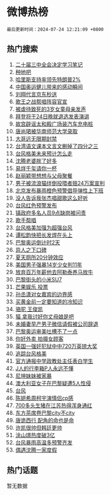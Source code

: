 # 微博热榜

`最后更新时间：2024-07-24 12:21:09 +0800`

## 热门搜索

1. [二十届三中全会决定学习笔记](https://m.weibo.cn/search?containerid=100103type%3D1%26t%3D10%26q%3D%23%E4%BA%8C%E5%8D%81%E5%B1%8A%E4%B8%89%E4%B8%AD%E5%85%A8%E4%BC%9A%E5%86%B3%E5%AE%9A%E5%AD%A6%E4%B9%A0%E7%AC%94%E8%AE%B0%23&stream_entry_id=51&isnewpage=1&extparam=seat%3D1%26cate%3D10103%26stream_entry_id%3D51%26filter_type%3Drealtimehot%26q%3D%2523%25E4%25BA%258C%25E5%258D%2581%25E5%25B1%258A%25E4%25B8%2589%25E4%25B8%25AD%25E5%2585%25A8%25E4%25BC%259A%25E5%2586%25B3%25E5%25AE%259A%25E5%25AD%25A6%25E4%25B9%25A0%25E7%25AC%2594%25E8%25AE%25B0%2523%26c_type%3D51%26pos%3D0%26dgr%3D0%26display_time%3D1721794868%26pre_seqid%3D1721794868500013541129)
1. [种地吧](https://m.weibo.cn/search?containerid=100103type%3D1%26t%3D10%26q%3D%E7%A7%8D%E5%9C%B0%E5%90%A7&stream_entry_id=31&isnewpage=1&extparam=seat%3D1%26filter_type%3Drealtimehot%26q%3D%25E7%25A7%258D%25E5%259C%25B0%25E5%2590%25A7%26c_type%3D31%26pos%3D0%26realpos%3D1%26flag%3D2%26dgr%3D0%26stream_entry_id%3D31%26band_rank%3D1%26lcate%3D5001%26cate%3D5001%26display_time%3D1721794868%26pre_seqid%3D1721794868500013541129)
1. [哈里斯支持率领先特朗普2%](https://m.weibo.cn/search?containerid=100103type%3D1%26t%3D10%26q%3D%23%E5%93%88%E9%87%8C%E6%96%AF%E6%94%AF%E6%8C%81%E7%8E%87%E9%A2%86%E5%85%88%E7%89%B9%E6%9C%97%E6%99%AE2%25%23&stream_entry_id=31&isnewpage=1&extparam=seat%3D1%26filter_type%3Drealtimehot%26q%3D%2523%25E5%2593%2588%25E9%2587%258C%25E6%2596%25AF%25E6%2594%25AF%25E6%258C%2581%25E7%258E%2587%25E9%25A2%2586%25E5%2585%2588%25E7%2589%25B9%25E6%259C%2597%25E6%2599%25AE2%2525%2523%26c_type%3D31%26pos%3D1%26realpos%3D2%26flag%3D1%26dgr%3D0%26stream_entry_id%3D31%26band_rank%3D2%26lcate%3D5001%26cate%3D5001%26display_time%3D1721794868%26pre_seqid%3D1721794868500013541129)
1. [中国奥运健儿带来的感动瞬间](https://m.weibo.cn/search?containerid=100103type%3D1%26t%3D10%26q%3D%23%E4%B8%AD%E5%9B%BD%E5%A5%A5%E8%BF%90%E5%81%A5%E5%84%BF%E5%B8%A6%E6%9D%A5%E7%9A%84%E6%84%9F%E5%8A%A8%E7%9E%AC%E9%97%B4%23&stream_entry_id=31&isnewpage=1&extparam=seat%3D1%26filter_type%3Drealtimehot%26q%3D%2523%25E4%25B8%25AD%25E5%259B%25BD%25E5%25A5%25A5%25E8%25BF%2590%25E5%2581%25A5%25E5%2584%25BF%25E5%25B8%25A6%25E6%259D%25A5%25E7%259A%2584%25E6%2584%259F%25E5%258A%25A8%25E7%259E%25AC%25E9%2597%25B4%2523%26c_type%3D31%26pos%3D2%26realpos%3D3%26flag%3D1%26dgr%3D0%26stream_entry_id%3D31%26band_rank%3D3%26lcate%3D5001%26cate%3D5001%26display_time%3D1721794868%26pre_seqid%3D1721794868500013541129)
1. [刘翔代言京东秒送](https://m.weibo.cn/search?containerid=100103type%3D1%26t%3D10%26q%3D%23%E5%88%98%E7%BF%94%E4%BB%A3%E8%A8%80%E4%BA%AC%E4%B8%9C%E7%A7%92%E9%80%81%23&stream_entry_id=31&isnewpage=1&extparam=seat%3D1%26is_ad_pos%3D1%26filter_type%3Drealtimehot%26dgr%3D0%26c_type%3D31%26pos%3D3%26adid%3D246901%26cate%3D5001%26topic_ad%3D1%26stream_entry_id%3D31%26band_rank%3D4%26lcate%3D5001%26q%3D%2523%25E5%2588%2598%25E7%25BF%2594%25E4%25BB%25A3%25E8%25A8%2580%25E4%25BA%25AC%25E4%25B8%259C%25E7%25A7%2592%25E9%2580%2581%2523%26display_time%3D1721794868%26pre_seqid%3D1721794868500013541129)
1. [歌王之战帮唱阵容官宣](https://m.weibo.cn/search?containerid=100103type%3D1%26t%3D10%26q%3D%23%E6%AD%8C%E7%8E%8B%E4%B9%8B%E6%88%98%E5%B8%AE%E5%94%B1%E9%98%B5%E5%AE%B9%E5%AE%98%E5%AE%A3%23&stream_entry_id=31&isnewpage=1&extparam=seat%3D1%26filter_type%3Drealtimehot%26q%3D%2523%25E6%25AD%258C%25E7%258E%258B%25E4%25B9%258B%25E6%2588%2598%25E5%25B8%25AE%25E5%2594%25B1%25E9%2598%25B5%25E5%25AE%25B9%25E5%25AE%2598%25E5%25AE%25A3%2523%26c_type%3D31%26pos%3D4%26realpos%3D4%26flag%3D1%26dgr%3D0%26stream_entry_id%3D31%26band_rank%3D4%26lcate%3D5001%26cate%3D5001%26display_time%3D1721794868%26pre_seqid%3D1721794868500013541129)
1. [被虐待致死的3岁女童母亲发声](https://m.weibo.cn/search?containerid=100103type%3D1%26t%3D10%26q%3D%23%E8%A2%AB%E8%99%90%E5%BE%85%E8%87%B4%E6%AD%BB%E7%9A%843%E5%B2%81%E5%A5%B3%E7%AB%A5%E6%AF%8D%E4%BA%B2%E5%8F%91%E5%A3%B0%23&stream_entry_id=31&isnewpage=1&extparam=seat%3D1%26filter_type%3Drealtimehot%26q%3D%2523%25E8%25A2%25AB%25E8%2599%2590%25E5%25BE%2585%25E8%2587%25B4%25E6%25AD%25BB%25E7%259A%25843%25E5%25B2%2581%25E5%25A5%25B3%25E7%25AB%25A5%25E6%25AF%258D%25E4%25BA%25B2%25E5%258F%2591%25E5%25A3%25B0%2523%26c_type%3D31%26pos%3D5%26realpos%3D5%26flag%3D1%26dgr%3D0%26stream_entry_id%3D31%26band_rank%3D5%26lcate%3D5001%26cate%3D5001%26display_time%3D1721794868%26pre_seqid%3D1721794868500013541129)
1. [拜登将于24日晚就退选发表演讲](https://m.weibo.cn/search?containerid=100103type%3D1%26t%3D10%26q%3D%23%E6%8B%9C%E7%99%BB%E5%B0%86%E4%BA%8E24%E6%97%A5%E6%99%9A%E5%B0%B1%E9%80%80%E9%80%89%E5%8F%91%E8%A1%A8%E6%BC%94%E8%AE%B2%23&stream_entry_id=31&isnewpage=1&extparam=seat%3D1%26filter_type%3Drealtimehot%26q%3D%2523%25E6%258B%259C%25E7%2599%25BB%25E5%25B0%2586%25E4%25BA%258E24%25E6%2597%25A5%25E6%2599%259A%25E5%25B0%25B1%25E9%2580%2580%25E9%2580%2589%25E5%258F%2591%25E8%25A1%25A8%25E6%25BC%2594%25E8%25AE%25B2%2523%26c_type%3D31%26pos%3D6%26realpos%3D6%26flag%3D1%26dgr%3D0%26stream_entry_id%3D31%26band_rank%3D6%26lcate%3D5001%26cate%3D5001%26display_time%3D1721794868%26pre_seqid%3D1721794868500013541129)
1. [故宫辟谣太和殿广场装汽车充电桩](https://m.weibo.cn/search?containerid=100103type%3D1%26t%3D10%26q%3D%23%E6%95%85%E5%AE%AB%E8%BE%9F%E8%B0%A3%E5%A4%AA%E5%92%8C%E6%AE%BF%E5%B9%BF%E5%9C%BA%E8%A3%85%E6%B1%BD%E8%BD%A6%E5%85%85%E7%94%B5%E6%A1%A9%23&stream_entry_id=31&isnewpage=1&extparam=seat%3D1%26is_ad_pos%3D1%26filter_type%3Drealtimehot%26dgr%3D0%26c_type%3D31%26pos%3D7%26adid%3D246921%26cate%3D5001%26stream_entry_id%3D31%26band_rank%3D7%26lcate%3D5001%26q%3D%2523%25E6%2595%2585%25E5%25AE%25AB%25E8%25BE%259F%25E8%25B0%25A3%25E5%25A4%25AA%25E5%2592%258C%25E6%25AE%25BF%25E5%25B9%25BF%25E5%259C%25BA%25E8%25A3%2585%25E6%25B1%25BD%25E8%25BD%25A6%25E5%2585%2585%25E7%2594%25B5%25E6%25A1%25A9%2523%26display_time%3D1721794868%26pre_seqid%3D1721794868500013541129)
1. [唐尚珺被华南师范大学录取](https://m.weibo.cn/search?containerid=100103type%3D1%26t%3D10%26q%3D%23%E5%94%90%E5%B0%9A%E7%8F%BA%E8%A2%AB%E5%8D%8E%E5%8D%97%E5%B8%88%E8%8C%83%E5%A4%A7%E5%AD%A6%E5%BD%95%E5%8F%96%23&stream_entry_id=31&isnewpage=1&extparam=seat%3D1%26filter_type%3Drealtimehot%26q%3D%2523%25E5%2594%2590%25E5%25B0%259A%25E7%258F%25BA%25E8%25A2%25AB%25E5%258D%258E%25E5%258D%2597%25E5%25B8%2588%25E8%258C%2583%25E5%25A4%25A7%25E5%25AD%25A6%25E5%25BD%2595%25E5%258F%2596%2523%26c_type%3D31%26pos%3D8%26realpos%3D7%26flag%3D1%26dgr%3D0%26stream_entry_id%3D31%26band_rank%3D7%26lcate%3D5001%26cate%3D5001%26display_time%3D1721794868%26pre_seqid%3D1721794868500013541129)
1. [大哥远无限期封禁](https://m.weibo.cn/search?containerid=100103type%3D1%26t%3D10%26q%3D%23%E5%A4%A7%E5%93%A5%E8%BF%9C%E6%97%A0%E9%99%90%E6%9C%9F%E5%B0%81%E7%A6%81%23&stream_entry_id=31&isnewpage=1&extparam=seat%3D1%26filter_type%3Drealtimehot%26q%3D%2523%25E5%25A4%25A7%25E5%2593%25A5%25E8%25BF%259C%25E6%2597%25A0%25E9%2599%2590%25E6%259C%259F%25E5%25B0%2581%25E7%25A6%2581%2523%26c_type%3D31%26pos%3D9%26realpos%3D8%26flag%3D2%26dgr%3D0%26stream_entry_id%3D31%26band_rank%3D8%26lcate%3D5001%26cate%3D5001%26display_time%3D1721794868%26pre_seqid%3D1721794868500013541129)
1. [台湾语文课本文言文删掉了四分之三](https://m.weibo.cn/search?containerid=100103type%3D1%26t%3D10%26q%3D%23%E5%8F%B0%E6%B9%BE%E8%AF%AD%E6%96%87%E8%AF%BE%E6%9C%AC%E6%96%87%E8%A8%80%E6%96%87%E5%88%A0%E6%8E%89%E4%BA%86%E5%9B%9B%E5%88%86%E4%B9%8B%E4%B8%89%23&stream_entry_id=31&isnewpage=1&extparam=seat%3D1%26filter_type%3Drealtimehot%26q%3D%2523%25E5%258F%25B0%25E6%25B9%25BE%25E8%25AF%25AD%25E6%2596%2587%25E8%25AF%25BE%25E6%259C%25AC%25E6%2596%2587%25E8%25A8%2580%25E6%2596%2587%25E5%2588%25A0%25E6%258E%2589%25E4%25BA%2586%25E5%259B%259B%25E5%2588%2586%25E4%25B9%258B%25E4%25B8%2589%2523%26c_type%3D31%26pos%3D10%26realpos%3D9%26flag%3D2%26dgr%3D0%26stream_entry_id%3D31%26band_rank%3D9%26lcate%3D5001%26cate%3D5001%26display_time%3D1721794868%26pre_seqid%3D1721794868500013541129)
1. [台风格美未来预计怎么走](https://m.weibo.cn/search?containerid=100103type%3D1%26t%3D10%26q%3D%23%E5%8F%B0%E9%A3%8E%E6%A0%BC%E7%BE%8E%E6%9C%AA%E6%9D%A5%E9%A2%84%E8%AE%A1%E6%80%8E%E4%B9%88%E8%B5%B0%23&stream_entry_id=31&isnewpage=1&extparam=seat%3D1%26filter_type%3Drealtimehot%26q%3D%2523%25E5%258F%25B0%25E9%25A3%258E%25E6%25A0%25BC%25E7%25BE%258E%25E6%259C%25AA%25E6%259D%25A5%25E9%25A2%2584%25E8%25AE%25A1%25E6%2580%258E%25E4%25B9%2588%25E8%25B5%25B0%2523%26c_type%3D31%26pos%3D11%26realpos%3D10%26flag%3D1%26dgr%3D0%26stream_entry_id%3D31%26band_rank%3D10%26lcate%3D5001%26cate%3D5001%26display_time%3D1721794868%26pre_seqid%3D1721794868500013541129)
1. [沈腾老婆胖了好多](https://m.weibo.cn/search?containerid=100103type%3D1%26t%3D10%26q%3D%23%E6%B2%88%E8%85%BE%E8%80%81%E5%A9%86%E8%83%96%E4%BA%86%E5%A5%BD%E5%A4%9A%23&stream_entry_id=31&isnewpage=1&extparam=seat%3D1%26filter_type%3Drealtimehot%26q%3D%2523%25E6%25B2%2588%25E8%2585%25BE%25E8%2580%2581%25E5%25A9%2586%25E8%2583%2596%25E4%25BA%2586%25E5%25A5%25BD%25E5%25A4%259A%2523%26c_type%3D31%26pos%3D12%26realpos%3D11%26flag%3D2%26dgr%3D0%26stream_entry_id%3D31%26band_rank%3D11%26lcate%3D5001%26cate%3D5001%26display_time%3D1721794868%26pre_seqid%3D1721794868500013541129)
1. [易烊千玺请你一杯](https://m.weibo.cn/search?containerid=100103type%3D1%26t%3D10%26q%3D%23%E6%98%93%E7%83%8A%E5%8D%83%E7%8E%BA%E8%AF%B7%E4%BD%A0%E4%B8%80%E6%9D%AF%23&stream_entry_id=31&isnewpage=1&extparam=seat%3D1%26filter_type%3Drealtimehot%26q%3D%2523%25E6%2598%2593%25E7%2583%258A%25E5%258D%2583%25E7%258E%25BA%25E8%25AF%25B7%25E4%25BD%25A0%25E4%25B8%2580%25E6%259D%25AF%2523%26c_type%3D31%26pos%3D13%26adid%3D246740%26flag%3D0%26realpos%3D12%26cate%3D5001%26stream_entry_id%3D31%26band_rank%3D12%26lcate%3D5001%26dgr%3D0%26display_time%3D1721794868%26pre_seqid%3D1721794868500013541129)
1. [赵丽颖带想想与父母聚餐](https://m.weibo.cn/search?containerid=100103type%3D1%26t%3D10%26q%3D%23%E8%B5%B5%E4%B8%BD%E9%A2%96%E5%B8%A6%E6%83%B3%E6%83%B3%E4%B8%8E%E7%88%B6%E6%AF%8D%E8%81%9A%E9%A4%90%23&stream_entry_id=31&isnewpage=1&extparam=seat%3D1%26filter_type%3Drealtimehot%26q%3D%2523%25E8%25B5%25B5%25E4%25B8%25BD%25E9%25A2%2596%25E5%25B8%25A6%25E6%2583%25B3%25E6%2583%25B3%25E4%25B8%258E%25E7%2588%25B6%25E6%25AF%258D%25E8%2581%259A%25E9%25A4%2590%2523%26c_type%3D31%26pos%3D14%26realpos%3D13%26flag%3D1%26dgr%3D0%26stream_entry_id%3D31%26band_rank%3D13%26lcate%3D5001%26cate%3D5001%26display_time%3D1721794868%26pre_seqid%3D1721794868500013541129)
1. [男子被流浪猫绊倒投喂者赔24万案宣判](https://m.weibo.cn/search?containerid=100103type%3D1%26t%3D10%26q%3D%23%E7%94%B7%E5%AD%90%E8%A2%AB%E6%B5%81%E6%B5%AA%E7%8C%AB%E7%BB%8A%E5%80%92%E6%8A%95%E5%96%82%E8%80%85%E8%B5%9424%E4%B8%87%E6%A1%88%E5%AE%A3%E5%88%A4%23&stream_entry_id=31&isnewpage=1&extparam=seat%3D1%26filter_type%3Drealtimehot%26q%3D%2523%25E7%2594%25B7%25E5%25AD%2590%25E8%25A2%25AB%25E6%25B5%2581%25E6%25B5%25AA%25E7%258C%25AB%25E7%25BB%258A%25E5%2580%2592%25E6%258A%2595%25E5%2596%2582%25E8%2580%2585%25E8%25B5%259424%25E4%25B8%2587%25E6%25A1%2588%25E5%25AE%25A3%25E5%2588%25A4%2523%26c_type%3D31%26pos%3D15%26realpos%3D14%26flag%3D0%26dgr%3D0%26stream_entry_id%3D31%26band_rank%3D14%26lcate%3D5001%26cate%3D5001%26display_time%3D1721794868%26pre_seqid%3D1721794868500013541129)
1. [北京发布暴雨橙色预警倡导弹性上下班](https://m.weibo.cn/search?containerid=100103type%3D1%26t%3D10%26q%3D%23%E5%8C%97%E4%BA%AC%E5%8F%91%E5%B8%83%E6%9A%B4%E9%9B%A8%E6%A9%99%E8%89%B2%E9%A2%84%E8%AD%A6%E5%80%A1%E5%AF%BC%E5%BC%B9%E6%80%A7%E4%B8%8A%E4%B8%8B%E7%8F%AD%23&stream_entry_id=31&isnewpage=1&extparam=seat%3D1%26filter_type%3Drealtimehot%26q%3D%2523%25E5%258C%2597%25E4%25BA%25AC%25E5%258F%2591%25E5%25B8%2583%25E6%259A%25B4%25E9%259B%25A8%25E6%25A9%2599%25E8%2589%25B2%25E9%25A2%2584%25E8%25AD%25A6%25E5%2580%25A1%25E5%25AF%25BC%25E5%25BC%25B9%25E6%2580%25A7%25E4%25B8%258A%25E4%25B8%258B%25E7%258F%25AD%2523%26c_type%3D31%26pos%3D16%26realpos%3D15%26flag%3D1%26dgr%3D0%26stream_entry_id%3D31%26band_rank%3D15%26lcate%3D5001%26cate%3D5001%26display_time%3D1721794868%26pre_seqid%3D1721794868500013541129)
1. [没人告诉我张杰唱甜歌这么好听](https://m.weibo.cn/search?containerid=100103type%3D1%26t%3D10%26q%3D%23%E6%B2%A1%E4%BA%BA%E5%91%8A%E8%AF%89%E6%88%91%E5%BC%A0%E6%9D%B0%E5%94%B1%E7%94%9C%E6%AD%8C%E8%BF%99%E4%B9%88%E5%A5%BD%E5%90%AC%23&stream_entry_id=31&isnewpage=1&extparam=seat%3D1%26filter_type%3Drealtimehot%26q%3D%2523%25E6%25B2%25A1%25E4%25BA%25BA%25E5%2591%258A%25E8%25AF%2589%25E6%2588%2591%25E5%25BC%25A0%25E6%259D%25B0%25E5%2594%25B1%25E7%2594%259C%25E6%25AD%258C%25E8%25BF%2599%25E4%25B9%2588%25E5%25A5%25BD%25E5%2590%25AC%2523%26c_type%3D31%26pos%3D17%26realpos%3D16%26flag%3D1%26dgr%3D0%26stream_entry_id%3D31%26band_rank%3D16%26lcate%3D5001%26cate%3D5001%26display_time%3D1721794868%26pre_seqid%3D1721794868500013541129)
1. [台风红色预警发布](https://m.weibo.cn/search?containerid=100103type%3D1%26t%3D10%26q%3D%23%E5%8F%B0%E9%A3%8E%E7%BA%A2%E8%89%B2%E9%A2%84%E8%AD%A6%E5%8F%91%E5%B8%83%23&stream_entry_id=31&isnewpage=1&extparam=seat%3D1%26filter_type%3Drealtimehot%26q%3D%2523%25E5%258F%25B0%25E9%25A3%258E%25E7%25BA%25A2%25E8%2589%25B2%25E9%25A2%2584%25E8%25AD%25A6%25E5%258F%2591%25E5%25B8%2583%2523%26c_type%3D31%26pos%3D18%26realpos%3D17%26flag%3D1%26dgr%3D0%26stream_entry_id%3D31%26band_rank%3D17%26lcate%3D5001%26cate%3D5001%26display_time%3D1721794868%26pre_seqid%3D1721794868500013541129)
1. [镇政府多名人员9点缺岗被问责](https://m.weibo.cn/search?containerid=100103type%3D1%26t%3D10%26q%3D%23%E9%95%87%E6%94%BF%E5%BA%9C%E5%A4%9A%E5%90%8D%E4%BA%BA%E5%91%989%E7%82%B9%E7%BC%BA%E5%B2%97%E8%A2%AB%E9%97%AE%E8%B4%A3%23&stream_entry_id=31&isnewpage=1&extparam=seat%3D1%26filter_type%3Drealtimehot%26q%3D%2523%25E9%2595%2587%25E6%2594%25BF%25E5%25BA%259C%25E5%25A4%259A%25E5%2590%258D%25E4%25BA%25BA%25E5%2591%25989%25E7%2582%25B9%25E7%25BC%25BA%25E5%25B2%2597%25E8%25A2%25AB%25E9%2597%25AE%25E8%25B4%25A3%2523%26c_type%3D31%26pos%3D19%26realpos%3D18%26flag%3D1%26dgr%3D0%26stream_entry_id%3D31%26band_rank%3D18%26lcate%3D5001%26cate%3D5001%26display_time%3D1721794868%26pre_seqid%3D1721794868500013541129)
1. [歌手帮唱](https://m.weibo.cn/search?containerid=100103type%3D1%26t%3D10%26q%3D%E6%AD%8C%E6%89%8B%E5%B8%AE%E5%94%B1&stream_entry_id=31&isnewpage=1&extparam=seat%3D1%26filter_type%3Drealtimehot%26q%3D%25E6%25AD%258C%25E6%2589%258B%25E5%25B8%25AE%25E5%2594%25B1%26c_type%3D31%26pos%3D20%26realpos%3D19%26flag%3D1%26dgr%3D0%26stream_entry_id%3D31%26band_rank%3D19%26lcate%3D5001%26cate%3D5001%26display_time%3D1721794868%26pre_seqid%3D1721794868500013541129)
1. [台风格美加强为超强台风](https://m.weibo.cn/search?containerid=100103type%3D1%26t%3D10%26q%3D%23%E5%8F%B0%E9%A3%8E%E6%A0%BC%E7%BE%8E%E5%8A%A0%E5%BC%BA%E4%B8%BA%E8%B6%85%E5%BC%BA%E5%8F%B0%E9%A3%8E%23&stream_entry_id=31&isnewpage=1&extparam=seat%3D1%26filter_type%3Drealtimehot%26q%3D%2523%25E5%258F%25B0%25E9%25A3%258E%25E6%25A0%25BC%25E7%25BE%258E%25E5%258A%25A0%25E5%25BC%25BA%25E4%25B8%25BA%25E8%25B6%2585%25E5%25BC%25BA%25E5%258F%25B0%25E9%25A3%258E%2523%26c_type%3D31%26pos%3D21%26realpos%3D20%26flag%3D0%26dgr%3D0%26stream_entry_id%3D31%26band_rank%3D20%26lcate%3D5001%26cate%3D5001%26display_time%3D1721794868%26pre_seqid%3D1721794868500013541129)
1. [谭松韵快把长发焊在头上](https://m.weibo.cn/search?containerid=100103type%3D1%26t%3D10%26q%3D%23%E8%B0%AD%E6%9D%BE%E9%9F%B5%E5%BF%AB%E6%8A%8A%E9%95%BF%E5%8F%91%E7%84%8A%E5%9C%A8%E5%A4%B4%E4%B8%8A%23&stream_entry_id=31&isnewpage=1&extparam=seat%3D1%26filter_type%3Drealtimehot%26q%3D%2523%25E8%25B0%25AD%25E6%259D%25BE%25E9%259F%25B5%25E5%25BF%25AB%25E6%258A%258A%25E9%2595%25BF%25E5%258F%2591%25E7%2584%258A%25E5%259C%25A8%25E5%25A4%25B4%25E4%25B8%258A%2523%26c_type%3D31%26pos%3D22%26realpos%3D21%26flag%3D2%26dgr%3D0%26stream_entry_id%3D31%26band_rank%3D21%26lcate%3D5001%26cate%3D5001%26display_time%3D1721794868%26pre_seqid%3D1721794868500013541129)
1. [巴黎奥运倒计时2天](https://m.weibo.cn/search?containerid=100103type%3D1%26t%3D10%26q%3D%23%E5%B7%B4%E9%BB%8E%E5%A5%A5%E8%BF%90%E5%80%92%E8%AE%A1%E6%97%B62%E5%A4%A9%23&stream_entry_id=31&isnewpage=1&extparam=seat%3D1%26filter_type%3Drealtimehot%26q%3D%2523%25E5%25B7%25B4%25E9%25BB%258E%25E5%25A5%25A5%25E8%25BF%2590%25E5%2580%2592%25E8%25AE%25A1%25E6%2597%25B62%25E5%25A4%25A9%2523%26c_type%3D31%26pos%3D23%26realpos%3D22%26flag%3D0%26dgr%3D0%26stream_entry_id%3D31%26band_rank%3D22%26lcate%3D5001%26cate%3D5001%26display_time%3D1721794868%26pre_seqid%3D1721794868500013541129)
1. [异人之下口碑](https://m.weibo.cn/search?containerid=100103type%3D1%26t%3D10%26q%3D%E5%BC%82%E4%BA%BA%E4%B9%8B%E4%B8%8B%E5%8F%A3%E7%A2%91&stream_entry_id=31&isnewpage=1&extparam=seat%3D1%26filter_type%3Drealtimehot%26q%3D%25E5%25BC%2582%25E4%25BA%25BA%25E4%25B9%258B%25E4%25B8%258B%25E5%258F%25A3%25E7%25A2%2591%26c_type%3D31%26pos%3D24%26realpos%3D23%26flag%3D1%26dgr%3D0%26stream_entry_id%3D31%26band_rank%3D23%26lcate%3D5001%26cate%3D5001%26display_time%3D1721794868%26pre_seqid%3D1721794868500013541129)
1. [夏天厕所20分钟效应](https://m.weibo.cn/search?containerid=100103type%3D1%26t%3D10%26q%3D%23%E5%A4%8F%E5%A4%A9%E5%8E%95%E6%89%8020%E5%88%86%E9%92%9F%E6%95%88%E5%BA%94%23&stream_entry_id=31&isnewpage=1&extparam=seat%3D1%26filter_type%3Drealtimehot%26q%3D%2523%25E5%25A4%258F%25E5%25A4%25A9%25E5%258E%2595%25E6%2589%258020%25E5%2588%2586%25E9%2592%259F%25E6%2595%2588%25E5%25BA%2594%2523%26c_type%3D31%26pos%3D25%26realpos%3D24%26flag%3D2%26dgr%3D0%26stream_entry_id%3D31%26band_rank%3D24%26lcate%3D5001%26cate%3D5001%26display_time%3D1721794868%26pre_seqid%3D1721794868500013541129)
1. [美国男子强暴14岁少女判11年](https://m.weibo.cn/search?containerid=100103type%3D1%26t%3D10%26q%3D%23%E7%BE%8E%E5%9B%BD%E7%94%B7%E5%AD%90%E5%BC%BA%E6%9A%B414%E5%B2%81%E5%B0%91%E5%A5%B3%E5%88%A411%E5%B9%B4%23&stream_entry_id=31&isnewpage=1&extparam=seat%3D1%26filter_type%3Drealtimehot%26q%3D%2523%25E7%25BE%258E%25E5%259B%25BD%25E7%2594%25B7%25E5%25AD%2590%25E5%25BC%25BA%25E6%259A%25B414%25E5%25B2%2581%25E5%25B0%2591%25E5%25A5%25B3%25E5%2588%25A411%25E5%25B9%25B4%2523%26c_type%3D31%26pos%3D26%26realpos%3D25%26flag%3D1%26dgr%3D0%26stream_entry_id%3D31%26band_rank%3D25%26lcate%3D5001%26cate%3D5001%26display_time%3D1721794868%26pre_seqid%3D1721794868500013541129)
1. [放弃百万年薪他去阿勒泰养马放牛](https://m.weibo.cn/search?containerid=100103type%3D1%26t%3D10%26q%3D%23%E6%94%BE%E5%BC%83%E7%99%BE%E4%B8%87%E5%B9%B4%E8%96%AA%E4%BB%96%E5%8E%BB%E9%98%BF%E5%8B%92%E6%B3%B0%E5%85%BB%E9%A9%AC%E6%94%BE%E7%89%9B%23&stream_entry_id=31&isnewpage=1&extparam=seat%3D1%26filter_type%3Drealtimehot%26q%3D%2523%25E6%2594%25BE%25E5%25BC%2583%25E7%2599%25BE%25E4%25B8%2587%25E5%25B9%25B4%25E8%2596%25AA%25E4%25BB%2596%25E5%258E%25BB%25E9%2598%25BF%25E5%258B%2592%25E6%25B3%25B0%25E5%2585%25BB%25E9%25A9%25AC%25E6%2594%25BE%25E7%2589%259B%2523%26c_type%3D31%26pos%3D27%26realpos%3D26%26flag%3D0%26dgr%3D0%26stream_entry_id%3D31%26band_rank%3D26%26lcate%3D5001%26cate%3D5001%26display_time%3D1721794868%26pre_seqid%3D1721794868500013541129)
1. [巴黎街头的小米SU7](https://m.weibo.cn/search?containerid=100103type%3D1%26t%3D10%26q%3D%23%E5%B7%B4%E9%BB%8E%E8%A1%97%E5%A4%B4%E7%9A%84%E5%B0%8F%E7%B1%B3SU7%23&stream_entry_id=31&isnewpage=1&extparam=seat%3D1%26filter_type%3Drealtimehot%26q%3D%2523%25E5%25B7%25B4%25E9%25BB%258E%25E8%25A1%2597%25E5%25A4%25B4%25E7%259A%2584%25E5%25B0%258F%25E7%25B1%25B3SU7%2523%26c_type%3D31%26pos%3D28%26adid%3D246849%26flag%3D0%26realpos%3D27%26cate%3D5001%26stream_entry_id%3D31%26band_rank%3D27%26lcate%3D5001%26dgr%3D0%26display_time%3D1721794868%26pre_seqid%3D1721794868500013541129)
1. [芒果娱乐 投票](https://m.weibo.cn/search?containerid=100103type%3D1%26t%3D10%26q%3D%E8%8A%92%E6%9E%9C%E5%A8%B1%E4%B9%90+%E6%8A%95%E7%A5%A8&stream_entry_id=31&isnewpage=1&extparam=seat%3D1%26filter_type%3Drealtimehot%26q%3D%25E8%258A%2592%25E6%259E%259C%25E5%25A8%25B1%25E4%25B9%2590%2520%25E6%258A%2595%25E7%25A5%25A8%26c_type%3D31%26pos%3D29%26realpos%3D28%26flag%3D1%26dgr%3D0%26stream_entry_id%3D31%26band_rank%3D28%26lcate%3D5001%26cate%3D5001%26display_time%3D1721794868%26pre_seqid%3D1721794868500013541129)
1. [孙丞潇对女嘉宾的边界感](https://m.weibo.cn/search?containerid=100103type%3D1%26t%3D10%26q%3D%23%E5%AD%99%E4%B8%9E%E6%BD%87%E5%AF%B9%E5%A5%B3%E5%98%89%E5%AE%BE%E7%9A%84%E8%BE%B9%E7%95%8C%E6%84%9F%23&stream_entry_id=31&isnewpage=1&extparam=seat%3D1%26filter_type%3Drealtimehot%26q%3D%2523%25E5%25AD%2599%25E4%25B8%259E%25E6%25BD%2587%25E5%25AF%25B9%25E5%25A5%25B3%25E5%2598%2589%25E5%25AE%25BE%25E7%259A%2584%25E8%25BE%25B9%25E7%2595%258C%25E6%2584%259F%2523%26c_type%3D31%26pos%3D30%26realpos%3D29%26flag%3D0%26dgr%3D0%26stream_entry_id%3D31%26band_rank%3D29%26lcate%3D5001%26cate%3D5001%26display_time%3D1721794868%26pre_seqid%3D1721794868500013541129)
1. [买黄金前一定要知道的冷知识](https://m.weibo.cn/search?containerid=100103type%3D1%26t%3D10%26q%3D%23%E4%B9%B0%E9%BB%84%E9%87%91%E5%89%8D%E4%B8%80%E5%AE%9A%E8%A6%81%E7%9F%A5%E9%81%93%E7%9A%84%E5%86%B7%E7%9F%A5%E8%AF%86%23&stream_entry_id=31&isnewpage=1&extparam=seat%3D1%26filter_type%3Drealtimehot%26q%3D%2523%25E4%25B9%25B0%25E9%25BB%2584%25E9%2587%2591%25E5%2589%258D%25E4%25B8%2580%25E5%25AE%259A%25E8%25A6%2581%25E7%259F%25A5%25E9%2581%2593%25E7%259A%2584%25E5%2586%25B7%25E7%259F%25A5%25E8%25AF%2586%2523%26c_type%3D31%26pos%3D31%26realpos%3D30%26flag%3D1%26dgr%3D0%26stream_entry_id%3D31%26band_rank%3D30%26lcate%3D5001%26cate%3D5001%26display_time%3D1721794868%26pre_seqid%3D1721794868500013541129)
1. [骆驼 王俊凯](https://m.weibo.cn/search?containerid=100103type%3D1%26t%3D10%26q%3D%E9%AA%86%E9%A9%BC+%E7%8E%8B%E4%BF%8A%E5%87%AF&stream_entry_id=31&isnewpage=1&extparam=seat%3D1%26filter_type%3Drealtimehot%26q%3D%25E9%25AA%2586%25E9%25A9%25BC%2520%25E7%258E%258B%25E4%25BF%258A%25E5%2587%25AF%26c_type%3D31%26pos%3D32%26realpos%3D31%26flag%3D0%26dgr%3D0%26stream_entry_id%3D31%26band_rank%3D31%26lcate%3D5001%26cate%3D5001%26display_time%3D1721794868%26pre_seqid%3D1721794868500013541129)
1. [猫 拿我讨好你丈母娘是吧](https://m.weibo.cn/search?containerid=100103type%3D1%26t%3D10%26q%3D%E7%8C%AB+%E6%8B%BF%E6%88%91%E8%AE%A8%E5%A5%BD%E4%BD%A0%E4%B8%88%E6%AF%8D%E5%A8%98%E6%98%AF%E5%90%A7&stream_entry_id=31&isnewpage=1&extparam=seat%3D1%26filter_type%3Drealtimehot%26q%3D%25E7%258C%25AB%2520%25E6%258B%25BF%25E6%2588%2591%25E8%25AE%25A8%25E5%25A5%25BD%25E4%25BD%25A0%25E4%25B8%2588%25E6%25AF%258D%25E5%25A8%2598%25E6%2598%25AF%25E5%2590%25A7%26c_type%3D31%26pos%3D33%26realpos%3D32%26flag%3D0%26dgr%3D0%26stream_entry_id%3D31%26band_rank%3D32%26lcate%3D5001%26cate%3D5001%26display_time%3D1721794868%26pre_seqid%3D1721794868500013541129)
1. [未婚妻早产男子微信请假被公司辞退](https://m.weibo.cn/search?containerid=100103type%3D1%26t%3D10%26q%3D%23%E6%9C%AA%E5%A9%9A%E5%A6%BB%E6%97%A9%E4%BA%A7%E7%94%B7%E5%AD%90%E5%BE%AE%E4%BF%A1%E8%AF%B7%E5%81%87%E8%A2%AB%E5%85%AC%E5%8F%B8%E8%BE%9E%E9%80%80%23&stream_entry_id=31&isnewpage=1&extparam=seat%3D1%26filter_type%3Drealtimehot%26q%3D%2523%25E6%259C%25AA%25E5%25A9%259A%25E5%25A6%25BB%25E6%2597%25A9%25E4%25BA%25A7%25E7%2594%25B7%25E5%25AD%2590%25E5%25BE%25AE%25E4%25BF%25A1%25E8%25AF%25B7%25E5%2581%2587%25E8%25A2%25AB%25E5%2585%25AC%25E5%258F%25B8%25E8%25BE%259E%25E9%2580%2580%2523%26c_type%3D31%26pos%3D34%26realpos%3D33%26flag%3D0%26dgr%3D0%26stream_entry_id%3D31%26band_rank%3D33%26lcate%3D5001%26cate%3D5001%26display_time%3D1721794868%26pre_seqid%3D1721794868500013541129)
1. [巴黎奥运审美吐槽不了一点](https://m.weibo.cn/search?containerid=100103type%3D1%26t%3D10%26q%3D%E5%B7%B4%E9%BB%8E%E5%A5%A5%E8%BF%90%E5%AE%A1%E7%BE%8E%E5%90%90%E6%A7%BD%E4%B8%8D%E4%BA%86%E4%B8%80%E7%82%B9&stream_entry_id=31&isnewpage=1&extparam=seat%3D1%26filter_type%3Drealtimehot%26q%3D%25E5%25B7%25B4%25E9%25BB%258E%25E5%25A5%25A5%25E8%25BF%2590%25E5%25AE%25A1%25E7%25BE%258E%25E5%2590%2590%25E6%25A7%25BD%25E4%25B8%258D%25E4%25BA%2586%25E4%25B8%2580%25E7%2582%25B9%26c_type%3D31%26pos%3D35%26realpos%3D34%26flag%3D1%26dgr%3D0%26stream_entry_id%3D31%26band_rank%3D34%26lcate%3D5001%26cate%3D5001%26display_time%3D1721794868%26pre_seqid%3D1721794868500013541129)
1. [你好外卖 拍摄女顾客](https://m.weibo.cn/search?containerid=100103type%3D1%26t%3D10%26q%3D%E4%BD%A0%E5%A5%BD%E5%A4%96%E5%8D%96+%E6%8B%8D%E6%91%84%E5%A5%B3%E9%A1%BE%E5%AE%A2&stream_entry_id=31&isnewpage=1&extparam=seat%3D1%26filter_type%3Drealtimehot%26q%3D%25E4%25BD%25A0%25E5%25A5%25BD%25E5%25A4%2596%25E5%258D%2596%2520%25E6%258B%258D%25E6%2591%2584%25E5%25A5%25B3%25E9%25A1%25BE%25E5%25AE%25A2%26c_type%3D31%26pos%3D36%26realpos%3D35%26flag%3D1%26dgr%3D0%26stream_entry_id%3D31%26band_rank%3D35%26lcate%3D5001%26cate%3D5001%26display_time%3D1721794868%26pre_seqid%3D1721794868500013541129)
1. [英国一强奸犯狱中中720万英镑大奖](https://m.weibo.cn/search?containerid=100103type%3D1%26t%3D10%26q%3D%23%E8%8B%B1%E5%9B%BD%E4%B8%80%E5%BC%BA%E5%A5%B8%E7%8A%AF%E7%8B%B1%E4%B8%AD%E4%B8%AD720%E4%B8%87%E8%8B%B1%E9%95%91%E5%A4%A7%E5%A5%96%23&stream_entry_id=31&isnewpage=1&extparam=seat%3D1%26filter_type%3Drealtimehot%26q%3D%2523%25E8%258B%25B1%25E5%259B%25BD%25E4%25B8%2580%25E5%25BC%25BA%25E5%25A5%25B8%25E7%258A%25AF%25E7%258B%25B1%25E4%25B8%25AD%25E4%25B8%25AD720%25E4%25B8%2587%25E8%258B%25B1%25E9%2595%2591%25E5%25A4%25A7%25E5%25A5%2596%2523%26c_type%3D31%26pos%3D37%26realpos%3D36%26flag%3D0%26dgr%3D0%26stream_entry_id%3D31%26band_rank%3D36%26lcate%3D5001%26cate%3D5001%26display_time%3D1721794868%26pre_seqid%3D1721794868500013541129)
1. [追踪台风格美](https://m.weibo.cn/search?containerid=100103type%3D1%26t%3D10%26q%3D%23%E8%BF%BD%E8%B8%AA%E5%8F%B0%E9%A3%8E%E6%A0%BC%E7%BE%8E%23&stream_entry_id=31&isnewpage=1&extparam=seat%3D1%26filter_type%3Drealtimehot%26q%3D%2523%25E8%25BF%25BD%25E8%25B8%25AA%25E5%258F%25B0%25E9%25A3%258E%25E6%25A0%25BC%25E7%25BE%258E%2523%26c_type%3D31%26pos%3D38%26realpos%3D37%26flag%3D1%26dgr%3D0%26stream_entry_id%3D31%26band_rank%3D37%26lcate%3D5001%26cate%3D5001%26display_time%3D1721794868%26pre_seqid%3D1721794868500013541129)
1. [官方通报中学政教处主任表白学生](https://m.weibo.cn/search?containerid=100103type%3D1%26t%3D10%26q%3D%23%E5%AE%98%E6%96%B9%E9%80%9A%E6%8A%A5%E4%B8%AD%E5%AD%A6%E6%94%BF%E6%95%99%E5%A4%84%E4%B8%BB%E4%BB%BB%E8%A1%A8%E7%99%BD%E5%AD%A6%E7%94%9F%23&stream_entry_id=31&isnewpage=1&extparam=seat%3D1%26filter_type%3Drealtimehot%26q%3D%2523%25E5%25AE%2598%25E6%2596%25B9%25E9%2580%259A%25E6%258A%25A5%25E4%25B8%25AD%25E5%25AD%25A6%25E6%2594%25BF%25E6%2595%2599%25E5%25A4%2584%25E4%25B8%25BB%25E4%25BB%25BB%25E8%25A1%25A8%25E7%2599%25BD%25E5%25AD%25A6%25E7%2594%259F%2523%26c_type%3D31%26pos%3D39%26realpos%3D38%26flag%3D0%26dgr%3D0%26stream_entry_id%3D31%26band_rank%3D38%26lcate%3D5001%26cate%3D5001%26display_time%3D1721794868%26pre_seqid%3D1721794868500013541129)
1. [J人的行李箱P人永远不懂](https://m.weibo.cn/search?containerid=100103type%3D1%26t%3D10%26q%3D%23J%E4%BA%BA%E7%9A%84%E8%A1%8C%E6%9D%8E%E7%AE%B1P%E4%BA%BA%E6%B0%B8%E8%BF%9C%E4%B8%8D%E6%87%82%23&stream_entry_id=31&isnewpage=1&extparam=seat%3D1%26filter_type%3Drealtimehot%26q%3D%2523J%25E4%25BA%25BA%25E7%259A%2584%25E8%25A1%258C%25E6%259D%258E%25E7%25AE%25B1P%25E4%25BA%25BA%25E6%25B0%25B8%25E8%25BF%259C%25E4%25B8%258D%25E6%2587%2582%2523%26c_type%3D31%26pos%3D40%26realpos%3D39%26flag%3D1%26dgr%3D0%26stream_entry_id%3D31%26band_rank%3D39%26lcate%3D5001%26cate%3D5001%26display_time%3D1721794868%26pre_seqid%3D1721794868500013541129)
1. [尼坤妹妹被家暴](https://m.weibo.cn/search?containerid=100103type%3D1%26t%3D10%26q%3D%23%E5%B0%BC%E5%9D%A4%E5%A6%B9%E5%A6%B9%E8%A2%AB%E5%AE%B6%E6%9A%B4%23&stream_entry_id=31&isnewpage=1&extparam=seat%3D1%26filter_type%3Drealtimehot%26q%3D%2523%25E5%25B0%25BC%25E5%259D%25A4%25E5%25A6%25B9%25E5%25A6%25B9%25E8%25A2%25AB%25E5%25AE%25B6%25E6%259A%25B4%2523%26c_type%3D31%26pos%3D41%26realpos%3D40%26flag%3D0%26dgr%3D0%26stream_entry_id%3D31%26band_rank%3D40%26lcate%3D5001%26cate%3D5001%26display_time%3D1721794868%26pre_seqid%3D1721794868500013541129)
1. [澳大利亚女子在巴黎疑遭5人性侵](https://m.weibo.cn/search?containerid=100103type%3D1%26t%3D10%26q%3D%23%E6%BE%B3%E5%A4%A7%E5%88%A9%E4%BA%9A%E5%A5%B3%E5%AD%90%E5%9C%A8%E5%B7%B4%E9%BB%8E%E7%96%91%E9%81%AD5%E4%BA%BA%E6%80%A7%E4%BE%B5%23&stream_entry_id=31&isnewpage=1&extparam=seat%3D1%26filter_type%3Drealtimehot%26q%3D%2523%25E6%25BE%25B3%25E5%25A4%25A7%25E5%2588%25A9%25E4%25BA%259A%25E5%25A5%25B3%25E5%25AD%2590%25E5%259C%25A8%25E5%25B7%25B4%25E9%25BB%258E%25E7%2596%2591%25E9%2581%25AD5%25E4%25BA%25BA%25E6%2580%25A7%25E4%25BE%25B5%2523%26c_type%3D31%26pos%3D42%26realpos%3D41%26flag%3D1%26dgr%3D0%26stream_entry_id%3D31%26band_rank%3D41%26lcate%3D5001%26cate%3D5001%26display_time%3D1721794868%26pre_seqid%3D1721794868500013541129)
1. [台风](https://m.weibo.cn/search?containerid=100103type%3D1%26t%3D10%26q%3D%E5%8F%B0%E9%A3%8E&stream_entry_id=31&isnewpage=1&extparam=seat%3D1%26filter_type%3Drealtimehot%26q%3D%25E5%258F%25B0%25E9%25A3%258E%26c_type%3D31%26pos%3D43%26realpos%3D42%26flag%3D0%26dgr%3D0%26stream_entry_id%3D31%26band_rank%3D42%26lcate%3D5001%26cate%3D5001%26display_time%3D1721794868%26pre_seqid%3D1721794868500013541129)
1. [陈妍希周柯宇演情侣cp感](https://m.weibo.cn/search?containerid=100103type%3D1%26t%3D10%26q%3D%23%E9%99%88%E5%A6%8D%E5%B8%8C%E5%91%A8%E6%9F%AF%E5%AE%87%E6%BC%94%E6%83%85%E4%BE%A3cp%E6%84%9F%23&stream_entry_id=31&isnewpage=1&extparam=seat%3D1%26filter_type%3Drealtimehot%26q%3D%2523%25E9%2599%2588%25E5%25A6%258D%25E5%25B8%258C%25E5%2591%25A8%25E6%259F%25AF%25E5%25AE%2587%25E6%25BC%2594%25E6%2583%2585%25E4%25BE%25A3cp%25E6%2584%259F%2523%26c_type%3D31%26pos%3D44%26realpos%3D43%26flag%3D1%26dgr%3D0%26stream_entry_id%3D31%26band_rank%3D43%26lcate%3D5001%26cate%3D5001%26display_time%3D1721794868%26pre_seqid%3D1721794868500013541129)
1. [700多头生猪在江苏热得浑身通红](https://m.weibo.cn/search?containerid=100103type%3D1%26t%3D10%26q%3D%23700%E5%A4%9A%E5%A4%B4%E7%94%9F%E7%8C%AA%E5%9C%A8%E6%B1%9F%E8%8B%8F%E7%83%AD%E5%BE%97%E6%B5%91%E8%BA%AB%E9%80%9A%E7%BA%A2%23&stream_entry_id=31&isnewpage=1&extparam=seat%3D1%26filter_type%3Drealtimehot%26q%3D%2523700%25E5%25A4%259A%25E5%25A4%25B4%25E7%2594%259F%25E7%258C%25AA%25E5%259C%25A8%25E6%25B1%259F%25E8%258B%258F%25E7%2583%25AD%25E5%25BE%2597%25E6%25B5%2591%25E8%25BA%25AB%25E9%2580%259A%25E7%25BA%25A2%2523%26c_type%3D31%26pos%3D45%26realpos%3D44%26flag%3D1%26dgr%3D0%26stream_entry_id%3D31%26band_rank%3D44%26lcate%3D5001%26cate%3D5001%26display_time%3D1721794868%26pre_seqid%3D1721794868500013541129)
1. [东方茶席卷巴黎city不city](https://m.weibo.cn/search?containerid=100103type%3D1%26t%3D10%26q%3D%23%E4%B8%9C%E6%96%B9%E8%8C%B6%E5%B8%AD%E5%8D%B7%E5%B7%B4%E9%BB%8Ecity%E4%B8%8Dcity%23&stream_entry_id=31&isnewpage=1&extparam=seat%3D1%26filter_type%3Drealtimehot%26q%3D%2523%25E4%25B8%259C%25E6%2596%25B9%25E8%258C%25B6%25E5%25B8%25AD%25E5%258D%25B7%25E5%25B7%25B4%25E9%25BB%258Ecity%25E4%25B8%258Dcity%2523%26c_type%3D31%26pos%3D46%26realpos%3D45%26flag%3D1%26dgr%3D0%26stream_entry_id%3D31%26band_rank%3D45%26lcate%3D5001%26cate%3D5001%26display_time%3D1721794868%26pre_seqid%3D1721794868500013541129)
1. [唐诡西行 配角的命也是命](https://m.weibo.cn/search?containerid=100103type%3D1%26t%3D10%26q%3D%E5%94%90%E8%AF%A1%E8%A5%BF%E8%A1%8C+%E9%85%8D%E8%A7%92%E7%9A%84%E5%91%BD%E4%B9%9F%E6%98%AF%E5%91%BD&stream_entry_id=31&isnewpage=1&extparam=seat%3D1%26filter_type%3Drealtimehot%26q%3D%25E5%2594%2590%25E8%25AF%25A1%25E8%25A5%25BF%25E8%25A1%258C%2520%25E9%2585%258D%25E8%25A7%2592%25E7%259A%2584%25E5%2591%25BD%25E4%25B9%259F%25E6%2598%25AF%25E5%2591%25BD%26c_type%3D31%26pos%3D47%26realpos%3D46%26flag%3D0%26dgr%3D0%26stream_entry_id%3D31%26band_rank%3D46%26lcate%3D5001%26cate%3D5001%26display_time%3D1721794868%26pre_seqid%3D1721794868500013541129)
1. [许凯很帅但韩廷更帅](https://m.weibo.cn/search?containerid=100103type%3D1%26t%3D10%26q%3D%23%E8%AE%B8%E5%87%AF%E5%BE%88%E5%B8%85%E4%BD%86%E9%9F%A9%E5%BB%B7%E6%9B%B4%E5%B8%85%23&stream_entry_id=31&isnewpage=1&extparam=seat%3D1%26filter_type%3Drealtimehot%26q%3D%2523%25E8%25AE%25B8%25E5%2587%25AF%25E5%25BE%2588%25E5%25B8%2585%25E4%25BD%2586%25E9%259F%25A9%25E5%25BB%25B7%25E6%259B%25B4%25E5%25B8%2585%2523%26c_type%3D31%26pos%3D48%26realpos%3D47%26flag%3D1%26dgr%3D0%26stream_entry_id%3D31%26band_rank%3D47%26lcate%3D5001%26cate%3D5001%26display_time%3D1721794868%26pre_seqid%3D1721794868500013541129)
1. [涂山璟热度破3亿](https://m.weibo.cn/search?containerid=100103type%3D1%26t%3D10%26q%3D%23%E6%B6%82%E5%B1%B1%E7%92%9F%E7%83%AD%E5%BA%A6%E7%A0%B43%E4%BA%BF%23&stream_entry_id=31&isnewpage=1&extparam=seat%3D1%26filter_type%3Drealtimehot%26q%3D%2523%25E6%25B6%2582%25E5%25B1%25B1%25E7%2592%259F%25E7%2583%25AD%25E5%25BA%25A6%25E7%25A0%25B43%25E4%25BA%25BF%2523%26c_type%3D31%26pos%3D49%26realpos%3D48%26flag%3D1%26dgr%3D0%26stream_entry_id%3D31%26band_rank%3D48%26lcate%3D5001%26cate%3D5001%26display_time%3D1721794868%26pre_seqid%3D1721794868500013541129)
1. [台风暴雨高温多预警齐发](https://m.weibo.cn/search?containerid=100103type%3D1%26t%3D10%26q%3D%23%E5%8F%B0%E9%A3%8E%E6%9A%B4%E9%9B%A8%E9%AB%98%E6%B8%A9%E5%A4%9A%E9%A2%84%E8%AD%A6%E9%BD%90%E5%8F%91%23&stream_entry_id=31&isnewpage=1&extparam=seat%3D1%26filter_type%3Drealtimehot%26q%3D%2523%25E5%258F%25B0%25E9%25A3%258E%25E6%259A%25B4%25E9%259B%25A8%25E9%25AB%2598%25E6%25B8%25A9%25E5%25A4%259A%25E9%25A2%2584%25E8%25AD%25A6%25E9%25BD%2590%25E5%258F%2591%2523%26c_type%3D31%26pos%3D50%26realpos%3D49%26flag%3D0%26dgr%3D0%26stream_entry_id%3D31%26band_rank%3D49%26lcate%3D5001%26cate%3D5001%26display_time%3D1721794868%26pre_seqid%3D1721794868500013541129)
1. [偶遇沈腾一家度假](https://m.weibo.cn/search?containerid=100103type%3D1%26t%3D10%26q%3D%23%E5%81%B6%E9%81%87%E6%B2%88%E8%85%BE%E4%B8%80%E5%AE%B6%E5%BA%A6%E5%81%87%23&stream_entry_id=31&isnewpage=1&extparam=seat%3D1%26filter_type%3Drealtimehot%26q%3D%2523%25E5%2581%25B6%25E9%2581%2587%25E6%25B2%2588%25E8%2585%25BE%25E4%25B8%2580%25E5%25AE%25B6%25E5%25BA%25A6%25E5%2581%2587%2523%26c_type%3D31%26pos%3D51%26realpos%3D50%26flag%3D0%26dgr%3D0%26stream_entry_id%3D31%26band_rank%3D50%26lcate%3D5001%26cate%3D5001%26display_time%3D1721794868%26pre_seqid%3D1721794868500013541129)

## 热门话题

暂无数据
